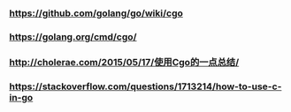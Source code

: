 
### https://github.com/golang/go/wiki/cgo

### https://golang.org/cmd/cgo/

### http://cholerae.com/2015/05/17/使用Cgo的一点总结/

### https://stackoverflow.com/questions/1713214/how-to-use-c-in-go

